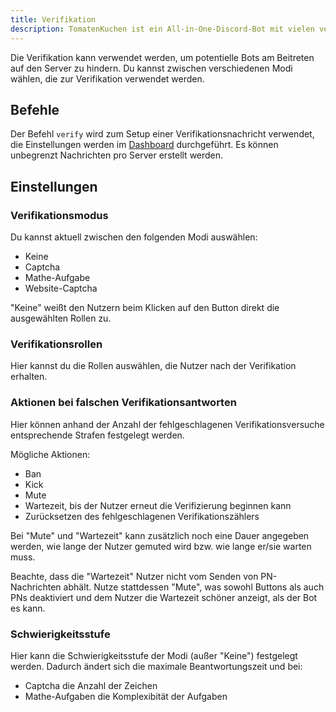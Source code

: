 ```yaml
---
title: Verifikation
description: TomatenKuchen ist ein All-in-One-Discord-Bot mit vielen verschiedenen Funktionen. Einrichten und Verwendung der Verifikation zur Vermeidigung von Join- und Raidbots.
---
```


Die Verifikation kann verwendet werden, um potentielle Bots am Beitreten auf den Server zu hindern. Du kannst zwischen verschiedenen Modi wählen, die zur Verifikation verwendet werden.

## Befehle

Der Befehl `verify` wird zum Setup einer Verifikationsnachricht verwendet, die Einstellungen werden im [Dashboard](https://tomatenkuchen.com/dashboard/settings) durchgeführt.
Es können unbegrenzt Nachrichten pro Server erstellt werden.

## Einstellungen

### Verifikationsmodus

Du kannst aktuell zwischen den folgenden Modi auswählen:
- Keine
- Captcha
- Mathe-Aufgabe
- Website-Captcha

"Keine" weißt den Nutzern beim Klicken auf den Button direkt die ausgewählten Rollen zu.

### Verifikationsrollen

Hier kannst du die Rollen auswählen, die Nutzer nach der Verifikation erhalten.

### Aktionen bei falschen Verifikationsantworten

Hier können anhand der Anzahl der fehlgeschlagenen Verifikationsversuche entsprechende Strafen festgelegt werden.

Mögliche Aktionen:
- Ban
- Kick
- Mute
- Wartezeit, bis der Nutzer erneut die Verifizierung beginnen kann
- Zurücksetzen des fehlgeschlagenen Verifikationszählers

Bei "Mute" und "Wartezeit" kann zusätzlich noch eine Dauer angegeben werden, wie lange der Nutzer gemuted wird bzw. wie lange er/sie warten muss.

Beachte, dass die "Wartezeit" Nutzer nicht vom Senden von PN-Nachrichten abhält.
Nutze stattdessen "Mute", was sowohl Buttons als auch PNs deaktiviert und dem Nutzer die Wartezeit schöner anzeigt, als der Bot es kann.

### Schwierigkeitsstufe

Hier kann die Schwierigkeitsstufe der Modi (außer "Keine") festgelegt werden. Dadurch ändert sich die maximale Beantwortungszeit und bei:
- Captcha die Anzahl der Zeichen
- Mathe-Aufgaben die Komplexibität der Aufgaben
